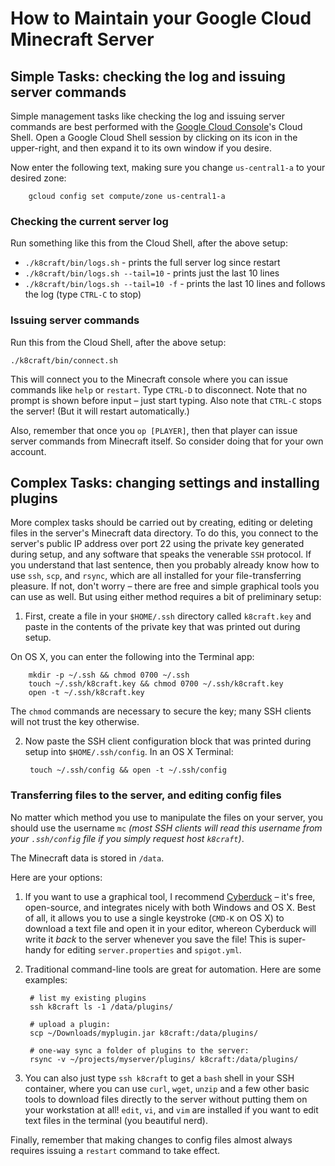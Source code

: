 How to Maintain your Google Cloud Minecraft Server
======

Simple Tasks: checking the log and issuing server commands
------
Simple management tasks like checking the log and issuing server commands are best performed with the [Google Cloud Console][1]'s Cloud Shell. Open a Google Cloud Shell session by clicking on its icon in the upper-right, and then expand it to its own window if you desire.

Now enter the following text, making sure you change `us-central1-a` to your desired zone:

        gcloud config set compute/zone us-central1-a


### Checking the current server log

Run something like this from the Cloud Shell, after the above setup:
* `./k8craft/bin/logs.sh` - prints the full server log since restart
* `./k8craft/bin/logs.sh --tail=10` - prints just the last 10 lines
* `./k8craft/bin/logs.sh --tail=10 -f` - prints the last 10 lines and follows the log (type `CTRL-C` to stop)


### Issuing server commands

Run this from the Cloud Shell, after the above setup:

    ./k8craft/bin/connect.sh

This will connect you to the Minecraft console where you can issue commands like `help` or `restart`. Type `CTRL-D` to disconnect. Note that no prompt is shown before input – just start typing. Also note that `CTRL-C` stops the server! (But it will restart automatically.)

Also, remember that once you `op [PLAYER]`, then that player can issue server commands from Minecraft itself. So consider doing that for your own account.


Complex Tasks: changing settings and installing plugins
------
More complex tasks should be carried out by creating, editing or deleting files in the server's Minecraft data directory. To do this, you connect to the server's public IP address over port 22 using the private key generated during setup, and any software that speaks the venerable `SSH` protocol. If you understand that last sentence, then you probably already know how to use `ssh`, `scp`, and `rsync`, which are all installed for your file-transferring pleasure. If not, don't worry – there are free and simple graphical tools you can use as well. But using either method requires a bit of preliminary setup:

1. First, create a file in your `$HOME/.ssh` directory called `k8craft.key` and paste in the contents of the private key that was printed out during setup.

  On OS X, you can enter the following into the Terminal app:

        mkdir -p ~/.ssh && chmod 0700 ~/.ssh
        touch ~/.ssh/k8craft.key && chmod 0700 ~/.ssh/k8craft.key
        open -t ~/.ssh/k8craft.key

  The `chmod` commands are necessary to secure the key; many SSH clients will not trust the key otherwise.

2. Now paste the SSH client configuration block that was printed during setup into `$HOME/.ssh/config`. In an OS X Terminal:

        touch ~/.ssh/config && open -t ~/.ssh/config


### Transferring files to the server, and editing config files

No matter which method you use to manipulate the files on your server, you should use the username `mc` _(most SSH clients will read this username from your `.ssh/config` file if you simply request host `k8craft`)_.

The Minecraft data is stored in `/data`.

Here are your options:

1. If you want to use a graphical tool, I recommend [Cyberduck][2] – it's free, open-source, and integrates nicely with both Windows and OS X. Best of all, it allows you to use a single keystroke (`CMD-K` on OS X) to download a text file and open it in your editor, whereon Cyberduck will write it *back* to the server whenever you save the file! This is super-handy for editing `server.properties` and `spigot.yml`.

2. Traditional command-line tools are great for automation. Here are some examples:

        # list my existing plugins
        ssh k8craft ls -1 /data/plugins/

        # upload a plugin:
        scp ~/Downloads/myplugin.jar k8craft:/data/plugins/

        # one-way sync a folder of plugins to the server:
        rsync -v ~/projects/myserver/plugins/ k8craft:/data/plugins/

3. You can also just type `ssh k8craft` to get a `bash` shell in your SSH container, where you can use `curl`, `wget`, `unzip` and a few other basic tools to download files directly to the server without putting them on your workstation at all! `edit`, `vi`, and `vim` are installed if you want to edit text files in the terminal (you beautiful nerd).

Finally, remember that making changes to config files almost always requires issuing a `restart` command to take effect.


[1]:https://console.cloud.google.com/home/dashboard
[2]:https://cyberduck.io/
